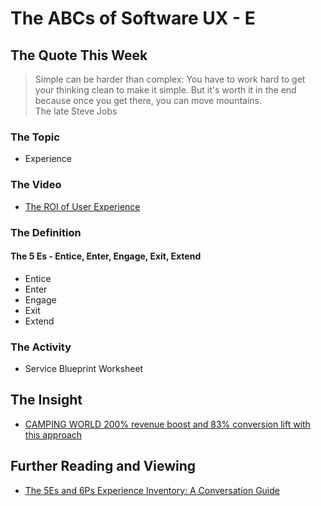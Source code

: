 # The ABCs of Software UX - E

## The Quote This Week
> Simple can be harder than complex: You have to work hard to get your thinking clean to make it simple. But it's worth it in the end because once you get there, you can move mountains.  
> The late Steve Jobs

### The Topic
 - Experience

### The Video 
 - [The ROI of User Experience](https://www.youtube.com/watch?v=O94kYyzqvTc)

### The Definition
#### The 5 Es - Entice, Enter, Engage, Exit, Extend
 - Entice
 - Enter
 - Engage
 - Exit
 - Extend

### The Activity 
 - Service Blueprint Worksheet

## The Insight 
 - [CAMPING WORLD 200% revenue boost and 83% conversion lift with this approach](https://www.experiencedynamics.com/case-studies/camping-world)

## Further Reading and Viewing
 - [The 5Es and 6Ps Experience Inventory: A Conversation Guide](https://medium.com/@dastillman/the-5es-and-6ps-experience-inventory-a-conversation-guide-849696b5dc70)
